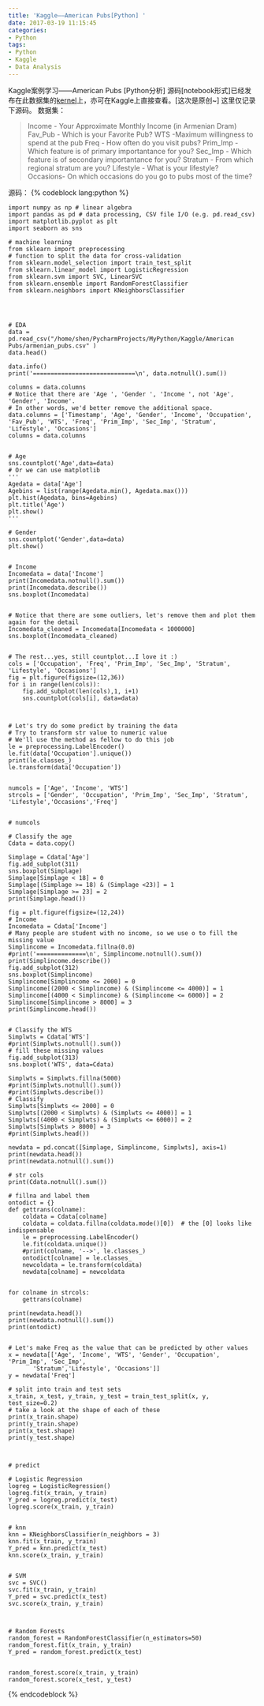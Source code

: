 ```yaml
---
title: 'Kaggle——American Pubs[Python] '
date: 2017-03-19 11:15:45
categories:
- Python
tags:
- Python
- Kaggle
- Data Analysis
---
```

Kaggle案例学习——American Pubs [Python分析]
源码[notebook形式]已经发布在此数据集的[kernel](https://www.kaggle.com/shenxiangzhuang/d/erikhambardzumyan/pubs/let-s-see)上，亦可在Kaggle上直接查看。[这次是原创~]
这里仅记录下源码。
数据集：
>Income - Your Approximate Monthly Income (in Armenian Dram)
Fav_Pub - Which is your Favorite Pub?
WTS -Maximum willingness to spend at the pub
Freq - How often do you visit pubs?
Prim_Imp - Which feature is of primary importantance for you?
Sec_Imp - Which feature is of secondary importantance for you?
Stratum - From which regional stratum are you?
Lifestyle - What is your lifestyle?
Occasions- On which occasions do you go to pubs most of the time?

源码：
{% codeblock lang:python %}

    import numpy as np # linear algebra
    import pandas as pd # data processing, CSV file I/O (e.g. pd.read_csv)
    import matplotlib.pyplot as plt
    import seaborn as sns

    # machine learning
    from sklearn import preprocessing
    # function to split the data for cross-validation
    from sklearn.model_selection import train_test_split
    from sklearn.linear_model import LogisticRegression
    from sklearn.svm import SVC, LinearSVC
    from sklearn.ensemble import RandomForestClassifier
    from sklearn.neighbors import KNeighborsClassifier




    # EDA
    data = pd.read_csv("/home/shen/PycharmProjects/MyPython/Kaggle/American Pubs/armenian_pubs.csv" )
    data.head()

    data.info()
    print('=============================\n', data.notnull().sum())

    columns = data.columns
    # Notice that there are 'Age ', 'Gender ', 'Income ', not 'Age', 'Gender', 'Income'.
    # In other words, we'd better remove the additional space.
    data.columns = ['Timestamp', 'Age', 'Gender', 'Income', 'Occupation', 'Fav_Pub', 'WTS', 'Freq', 'Prim_Imp', 'Sec_Imp', 'Stratum', 'Lifestyle', 'Occasions']
    columns = data.columns


    # Age
    sns.countplot('Age',data=data)
    # Or we can use matplotlib
    '''
    Agedata = data['Age']
    Agebins = list(range(Agedata.min(), Agedata.max()))
    plt.hist(Agedata, bins=Agebins)
    plt.title('Age')
    plt.show()
    '''

    # Gender
    sns.countplot('Gender',data=data)
    plt.show()


    # Income
    Incomedata = data['Income']
    print(Incomedata.notnull().sum())
    print(Incomedata.describe())
    sns.boxplot(Incomedata)


    # Notice that there are some outliers, let's remove them and plot them again for the detail
    Incomedata_cleaned = Incomedata[Incomedata < 1000000]
    sns.boxplot(Incomedata_cleaned)


    # The rest...yes, still countplot...I love it :)
    cols = ['Occupation', 'Freq', 'Prim_Imp', 'Sec_Imp', 'Stratum', 'Lifestyle', 'Occasions']
    fig = plt.figure(figsize=(12,36))
    for i in range(len(cols)):
        fig.add_subplot(len(cols),1, i+1)
        sns.countplot(cols[i], data=data)



    # Let's try do some predict by training the data
    # Try to transform str value to numeric value
    # We'll use the method as fellow to do this job
    le = preprocessing.LabelEncoder()
    le.fit(data['Occupation'].unique())
    print(le.classes_)
    le.transform(data['Occupation'])


    numcols = ['Age', 'Income', 'WTS']
    strcols = ['Gender', 'Occupation', 'Prim_Imp', 'Sec_Imp', 'Stratum', 'Lifestyle','Occasions','Freq']


    # numcols

    # Classify the age
    Cdata = data.copy()

    Simplage = Cdata['Age']
    fig.add_subplot(311)
    sns.boxplot(Simplage)
    Simplage[Simplage < 18] = 0
    Simplage[(Simplage >= 18) & (Simplage <23)] = 1
    Simplage[Simplage >= 23] = 2
    print(Simplage.head())

    fig = plt.figure(figsize=(12,24))
    # Income
    Incomedata = Cdata['Income']
    # Many people are student with no income, so we use o to fill the missing value
    Simplincome = Incomedata.fillna(0.0)
    #print('==============\n', Simplincome.notnull().sum())
    print(Simplincome.describe())
    fig.add_subplot(312)
    sns.boxplot(Simplincome)
    Simplincome[Simplincome <= 2000] = 0
    Simplincome[(2000 < Simplincome) & (Simplincome <= 4000)] = 1
    Simplincome[(4000 < Simplincome) & (Simplincome <= 6000)] = 2
    Simplincome[Simplincome > 8000] = 3
    print(Simplincome.head())


    # Classify the WTS
    Simplwts = Cdata['WTS']
    #print(Simplwts.notnull().sum())
    # fill these missing values
    fig.add_subplot(313)
    sns.boxplot('WTS', data=Cdata)

    Simplwts = Simplwts.fillna(5000)
    #print(Simplwts.notnull().sum())
    #print(Simplwts.describe())
    # Classify
    Simplwts[Simplwts <= 2000] = 0
    Simplwts[(2000 < Simplwts) & (Simplwts <= 4000)] = 1
    Simplwts[(4000 < Simplwts) & (Simplwts <= 6000)] = 2
    Simplwts[Simplwts > 8000] = 3
    #print(Simplwts.head())

    newdata = pd.concat([Simplage, Simplincome, Simplwts], axis=1)
    print(newdata.head())
    print(newdata.notnull().sum())

    # str cols
    print(Cdata.notnull().sum())

    # fillna and label them
    ontodict = {}
    def gettrans(colname):
        coldata = Cdata[colname]
        coldata = coldata.fillna(coldata.mode()[0])  # the [0] looks like indispensable
        le = preprocessing.LabelEncoder()
        le.fit(coldata.unique())
        #print(colname, '-->', le.classes_)
        ontodict[colname] = le.classes_
        newcoldata = le.transform(coldata)
        newdata[colname] = newcoldata


    for colname in strcols:
        gettrans(colname)

    print(newdata.head())
    print(newdata.notnull().sum())
    print(ontodict)


    # Let's make Freq as the value that can be predicted by other values
    x = newdata[['Age', 'Income', 'WTS', 'Gender', 'Occupation', 'Prim_Imp', 'Sec_Imp',
           'Stratum','Lifestyle', 'Occasions']]
    y = newdata['Freq']

    # split into train and test sets
    x_train, x_test, y_train, y_test = train_test_split(x, y, test_size=0.2)
    # take a look at the shape of each of these
    print(x_train.shape)
    print(y_train.shape)
    print(x_test.shape)
    print(y_test.shape)



    # predict

    # Logistic Regression
    logreg = LogisticRegression()
    logreg.fit(x_train, y_train)
    Y_pred = logreg.predict(x_test)
    logreg.score(x_train, y_train)


    # knn
    knn = KNeighborsClassifier(n_neighbors = 3)
    knn.fit(x_train, y_train)
    Y_pred = knn.predict(x_test)
    knn.score(x_train, y_train)


    # SVM
    svc = SVC()
    svc.fit(x_train, y_train)
    Y_pred = svc.predict(x_test)
    svc.score(x_train, y_train)



    # Random Forests
    random_forest = RandomForestClassifier(n_estimators=50)
    random_forest.fit(x_train, y_train)
    Y_pred = random_forest.predict(x_test)


    random_forest.score(x_train, y_train)
    random_forest.score(x_test, y_test)


{% endcodeblock %}







